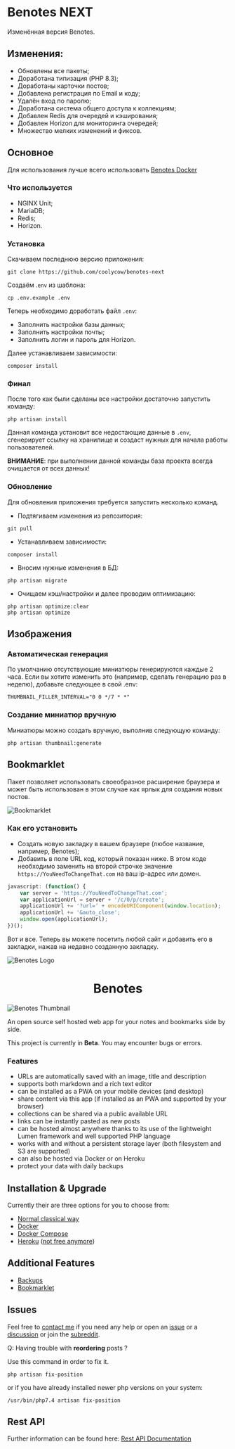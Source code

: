 # Benotes NEXT
Изменённая версия Benotes.

## Изменения:
- Обновлены все пакеты;
- Доработана типизация (PHP 8.3);
- Доработаны карточки постов;
- Добавлена регистрация по Email и коду;
- Удалён вход по паролю;
- Доработана система общего доступа к коллекциям;
- Добавлен Redis для очередей и кэширования;
- Добавлен Horizon для мониторинга очередей;
- Множество мелких изменений и фиксов.

## Основное
Для использования лучше всего использовать [Benotes Docker](https://github.com/coolycow/benotes-docker)

### Что используется
- NGINX Unit;
- MariaDB;
- Redis;
- Horizon.

### Установка
Скачиваем последнюю версию приложения:
```shell
git clone https://github.com/coolycow/benotes-next
```

Создаём .`env` из шаблона:
```shell
cp .env.example .env
```

Теперь необходимо доработать файл `.env`:
- Заполнить настройки базы данных;
- Заполнить настройки почты;
- Заполнить логин и пароль для Horizon.

Далее устанавливаем зависимости:
```shell
composer install
```

### Финал
После того как были сделаны все настройки достаточно запустить команду:
```shell
php artisan install
```
Данная команда установит все недостающие данные в `.env`, сгенерирует ссылку на хранилище и создаст нужных для начала работы пользователей.

**ВНИМАНИЕ**: при выполнении данной команды база проекта всегда очищается от всех данных!

### Обновление
Для обновления приложения требуется запустить несколько команд.

* Подтягиваем изменения из репозитория:
```shell
git pull
```

* Устанавливаем зависимости:
```shell
composer install
```

* Вносим нужные изменения в БД: 
```shell
php artisan migrate
```

* Очищаем кэш/настройки и далее проводим оптимизацию:
```shell
php artisan optimize:clear
php artisan optimize
```

## Изображения
### Автоматическая генерация
По умолчанию отсутствующие миниатюры генерируются каждые 2 часа.
Если вы хотите изменить это (например, сделать генерацию раз в неделю), добавьте следующее в свой .env:
```dotenv
THUMBNAIL_FILLER_INTERVAL="0 0 */7 * *"
```

### Создание миниатюр вручную
Миниатюры можно создать вручную, выполнив следующую команду:
```shell
php artisan thumbnail:generate
```

## Bookmarklet
Пакет позволяет использовать своеобразное расширение браузера и может быть использован в этом случае как ярлык для создания новых постов.

![Bookmarklet](https://raw.githubusercontent.com/coolycow/benotes/master/public/bookmarklet.gif)

### Как его установить
* Создать новую закладку в вашем браузере (любое название, например, Benotes);
* Добавить в поле URL код, который показан ниже. В этом коде необходимо заменить на второй строчке значение `https://YouNeedToChangeThat.com` на ваш ip-адрес или домен.

```javascript
javascript: (function() {
	var server = 'https://YouNeedToChangeThat.com';
	var applicationUrl = server + '/c/0/p/create';
	applicationUrl += '?url=' + encodeURIComponent(window.location);
	applicationUrl += '&auto_close';
	window.open(applicationUrl);
})();
```
Вот и все. Теперь вы можете посетить любой сайт и добавить его в закладки, нажав на недавно созданную закладку.

![Benotes Logo](https://raw.githubusercontent.com/coolycow/benotes/master/public/apple-touch-icon.png)

<h1 align="center">Benotes</h1>

![Benotes Thumbnail](https://user-images.githubusercontent.com/33751346/177018302-61f0e613-c7ff-40ff-b260-771f78489233.jpg)

An open source self hosted web app for your notes and bookmarks side by side.

This project is currently in **Beta**. You may encounter bugs or errors.

### Features

-   URLs are automatically saved with an image, title and description
-   supports both markdown and a rich text editor
-   can be installed as a PWA on your mobile devices (and desktop)
-   share content via this app (if installed as an PWA and supported by your browser)
-   collections can be shared via a public available URL
-   links can be instantly pasted as new posts
-   can be hosted almost anywhere thanks to its use of the lightweight Lumen framework and well supported PHP language
-   works with and without a persistent storage layer (both filesystem and S3 are supported)
-   can also be hosted via Docker or on Heroku
-   protect your data with daily backups

## Installation & Upgrade

Currently their are three options for you to choose from:

-   [Normal classical way](https://benotes.org/docs/installation/classic)
-   [Docker](https://benotes.org/docs/installation/docker)
-   [Docker Compose](https://benotes.org/docs/installation/docker-compose)
-   [Heroku](https://benotes.org/docs/installation/heroku) ([not free anymore](https://blog.heroku.com/next-chapter))

## Additional Features

-   [Backups](https://benotes.org/docs/extras/backup)
-   [Bookmarklet](https://benotes.org/docs/extras/bookmarklet)

## Issues

Feel free to [contact me](https://twitter.com/_fr0tt) if you need any help or open an [issue](https://github.com/fr0tt/benotes/issues) or a [discussion](https://github.com/fr0tt/benotes/discussions) or join the [subreddit](https://reddit.com/r/benotes).

Q: Having trouble with **reordering** posts ?

Use this command in order to fix it.

```
php artisan fix-position
```

or if you have already installed newer php versions on your system:

```
/usr/bin/php7.4 artisan fix-position
```

## Rest API

Further information can be found here: [Rest API Documentation](api.md)
